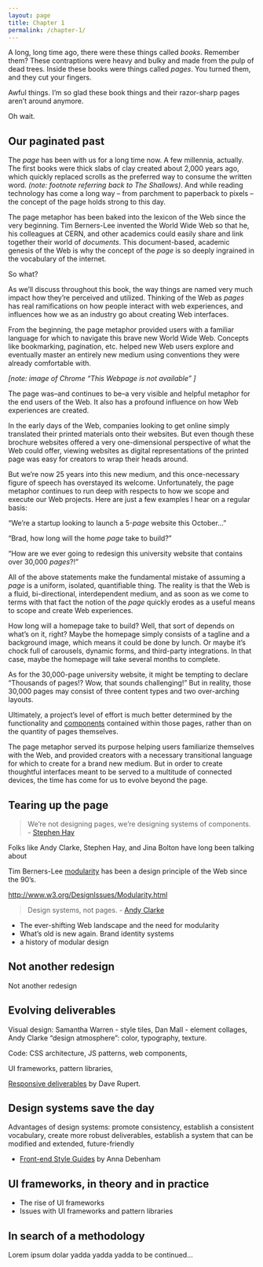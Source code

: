 ```yaml
---
layout: page
title: Chapter 1
permalink: /chapter-1/
---
```


A long, long time ago, there were these things called _books_. Remember them? These contraptions were heavy and bulky and made from the pulp of dead trees. Inside these books were things called _pages_. You turned them, and they cut your fingers.

Awful things. I’m so glad these book things and their razor-sharp pages aren’t around anymore.

Oh wait.

## Our paginated past
The _page_ has been with us for a long time now. A few millennia, actually. The first books were thick slabs of clay created about 2,000 years ago, which quickly replaced scrolls as the preferred way to consume the written word. *(note: footnote referring back to The Shallows)*. And while reading technology has come a long way – from parchment to paperback to pixels – the concept of the page holds strong to this day. 

The page metaphor has been baked into the lexicon of the Web since the very beginning. Tim Berners-Lee invented the World Wide Web so that he, his colleagues at CERN, and other academics could easily share and link together their world of *documents*. This document-based, academic genesis of the Web is why the concept of the *page* is so deeply ingrained in the vocabulary of the internet.

So what? 

As we’ll discuss throughout this book, the way things are named very much impact how they’re perceived and utilized. Thinking of the Web as *pages* has real ramifications on how people interact with web experiences, and influences how we as an industry go about creating Web interfaces.

From the beginning, the page metaphor provided users with a familiar language for which to navigate this brave new World Wide Web. Concepts like bookmarking, pagination, etc. helped new Web users explore and eventually master an entirely new medium using conventions they were already comfortable with.

*[note: image of Chrome “This Webpage is not available” ]*

The page was–and continues to be–a very visible and helpful metaphor for the end users of the Web. It also has a profound influence on how Web experiences are created.

In the early days of the Web, companies looking to get online simply translated their printed materials onto their websites. But even though these brochure websites offered a very one-dimensional perspective of what the Web could offer, viewing websites as digital representations of the printed page was easy for creators to wrap their heads around. 

But we’re now 25 years into this new medium, and this once-necessary figure of speech has overstayed its welcome. Unfortunately, the page metaphor continues to run deep with respects to how we scope and execute our Web projects. Here are just a few examples I hear on a regular basis:

“We’re a startup looking to launch a 5-*page* website this October…”

“Brad, how long will the home *page* take to build?”

“How are we ever going to redesign this university website that contains over 30,000 *pages*?!”

All of the above statements make the fundamental mistake of assuming a *page* is a uniform, isolated, quantifiable thing. The reality is that the Web is a fluid, bi-directional, interdependent medium, and as soon as we come to terms with that fact the notion of the *page* quickly erodes as a useful means to scope and create Web experiences.

How long will a homepage take to build? Well, that sort of depends on what’s on it, right? Maybe the homepage simply consists of a  tagline and a background image, which means it could be done by lunch. Or maybe it’s chock full of carousels, dynamic forms, and third-party integrations. In that case, maybe the homepage will take several months to complete. 

As for the 30,000-page university website, it might be tempting to declare “Thousands of pages!? Wow, that sounds challenging!” But in reality, those 30,000 pages may consist of three content types and two over-arching layouts.

Ultimately, a project’s level of effort is much better determined by the functionality and [components](http://bradfrost.com/blog/post/scope-components-not-pages/) contained within those pages, rather than on the quantity of pages themselves.

The page metaphor served its purpose helping users familiarize themselves with the Web, and provided creators with a necessary transitional language for which to create for a brand new medium. But in order to create thoughtful interfaces meant to be served to a multitude of connected devices, the time has come for us to evolve beyond the page.

## Tearing up the page

> We’re not designing pages, we’re designing systems of components. - [Stephen Hay](http://bradfrost.com/blog/mobile/bdconf-stephen-hay-presents-responsive-design-workflow/)


Folks like Andy Clarke, Stephen Hay, and Jina Bolton have long been talking about 

Tim Berners-Lee [modularity](http://www.w3.org/DesignIssues/Principles.html#Modular) has been a design principle of the Web since the 90’s.

http://www.w3.org/DesignIssues/Modularity.html

> Design systems, not pages. - [Andy Clarke](stuffandnonsense.co.uk/blog/about/walls_come_tumbling_down_presentation_slides_and_transcript/)
 
- The ever-shifting Web landscape and the need for modularity
- What’s old is new again. Brand identity systems
- a history of modular design

## Not another redesign

Not another redesign

## Evolving deliverables
Visual design: Samantha Warren - style tiles, Dan Mall - element collages, Andy Clarke “design atmosphere”: color, typography, texture.

Code: CSS architecture, JS patterns, web components, 

UI frameworks, pattern libraries, 

[Responsive deliverables](http://daverupert.com/2013/04/responsive-deliverables/) by Dave Rupert.

## Design systems save the day
Advantages of design systems: promote consistency, establish a consistent vocabulary, create more robust deliverables, establish a system that can be modified and extended, future-friendly
- [Front-end Style Guides](http://maban.co.uk/projects/front-end-style-guides/) by Anna Debenham

## UI frameworks, in theory and in practice
- The rise of UI frameworks
- Issues with UI frameworks and pattern libraries

## In search of a methodology

Lorem ipsum dolar yadda yadda yadda to be continued…


